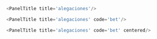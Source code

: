 
```js
<PanelTitle title='alegaciones'/>
```

```js
<PanelTitle title='alegaciones' code='bet'/>
```


```js
<PanelTitle title='alegaciones' code='bet' centered/>
```